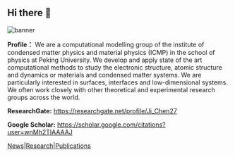 ## Hi there 👋

![banner](https://faculty.pku.edu.cn/_resources/group1/M00/00/29/cxv0A2Mix8KAGcCXAAb0bQHkqzg137.jpg)

**Profile：**
We are a computational modelling group of the institute of condensed matter physics and material physics (ICMP) in the school of physics at Peking University. We develop and apply state of the art computational methods to study the electronic structure, atomic structure and dynamics or materials and condensed matter systems. We are particularly interested in surfaces, interfaces and low-dimensional systems. We often work closely with other theoretical and experimental research groups across the world.

**ResearchGate:**
https://researchgate.net/profile/Ji_Chen27

**Google Scholar:**
https://scholar.google.com/citations?user=wnMh2TIAAAAJ

[News](https://faculty.pku.edu.cn/chenji/en/zdylm/41012/list/index.htm)|[Research](https://faculty.pku.edu.cn/chenji/en/zdylm/41013/list/index.htm)|[Publications](https://faculty.pku.edu.cn/chenji/en/zdylm/41019/list/index.htm)
